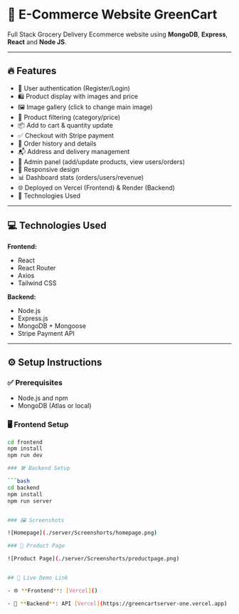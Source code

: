 
# 🛒 E-Commerce Website GreenCart
Full Stack Grocery Delivery Ecommerce website using **MongoDB**, **Express**, **React** and **Node JS**.

----------------------------

## 🔥 Features
- 🔐 User authentication (Register/Login)
- 🛍️ Product display with images and price
- 🖼️ Image gallery (click to change main image)
- 🔎 Product filtering (category/price)
- 📦 Add to cart & quantity update
- ✅ Checkout with Stripe payment
- 📄 Order history and details
- 📬 Address and delivery management
- 🧾 Admin panel (add/update products, view users/orders)
- 📱 Responsive design
- 📊 Dashboard stats (orders/users/revenue)
- 🌐 Deployed on Vercel (Frontend) & Render (Backend)
- 🧰 Technologies Used

--------------------------

##  💻 Technologies Used

**Frontend:**

- React
- React Router
- Axios
- Tailwind CSS

**Backend:**

- Node.js
- Express.js
- MongoDB + Mongoose
- Stripe Payment API

--------------

## ⚙️ Setup Instructions

### ✅ Prerequisites

- Node.js and npm
- MongoDB (Atlas or local)

### 🖥️ Frontend Setup

```bash
cd frontend
npm install
npm run dev

### 🛠️ Backend Setup

```bash
cd backend
npm install
npm run server


### 🖼️ Screenshots

![Homepage](./server/Screenshorts/homepage.png)

### 🛒 Product Page

![Product Page](./server/Screenshorts/productpage.png)


## 🔗 Live Demo Link

- 🌐 **Frontend**: [Vercel]()

- 🚀 **Backend**: API [Vercel](https://greencartserver-one.vercel.app)

